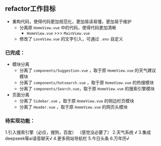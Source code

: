 ## refactor工作目标
- 重构代码，使得代码更加规范化，更加易读易懂，更加易于维护
  - 分离原 `HomeView.vue` 中的代码，使得代码更加清晰 
    - `HomeView.vue` >>> `MainView.vue`
  - 修改了 `LoveView.vue` 的文字引入，可通过 `.env` 自定义

### 已完成：

- 模块分离
  - 分离了 `components/Suggestion.vue` ，取于原 `HomeView.vue` 的天气建议模块
  - 分离了 `components/hotsearch.vue` ，取于原 `HomeView.vue` 的热搜模块
  - 分离了 `components/Search.vue`，取于原 `HomeView.vue` 的搜索引擎模块
- 页面分离
  - 分离了 `Sidebar.vue` ，取于原 `HomeView.vue` 的侧边栏页模块
  - 分离了 `Header.vue` ，取于原 `HomeView.vue` 的网页头模块

### 待实现功能：
1.引入搜索引擎（必应，搜狗，百度） （感觉没必要了）
2.天气系统 √
3.集成deepseek等ai语音聊天√
4.更多网站导航栏
5.今日头条
6.万年历√